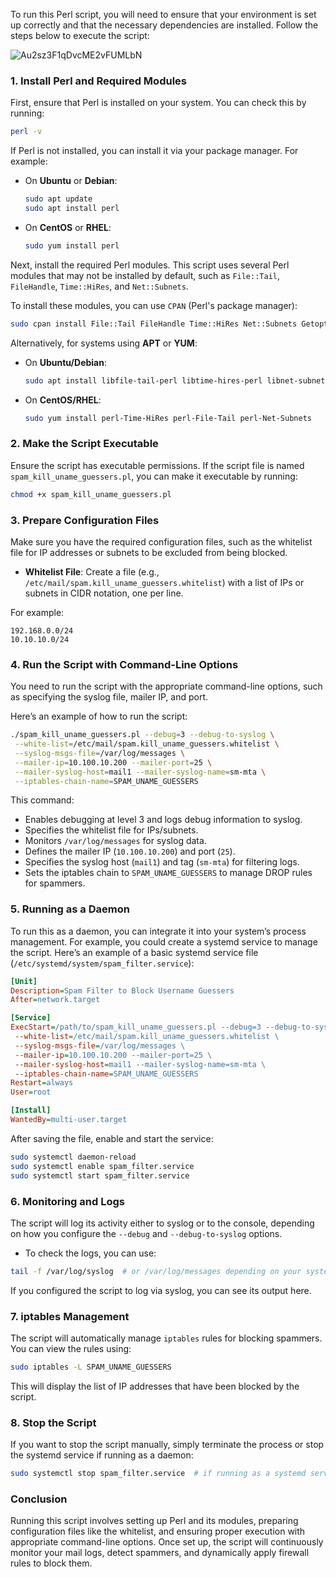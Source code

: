 To run this Perl script, you will need to ensure that your environment is set up correctly and that the necessary dependencies are installed. Follow the steps below to execute the script:

![Au2sz3F1qDvcME2vFUMLbN](https://github.com/user-attachments/assets/29a5795b-4db7-44a9-9636-91d6b1f3ea53)

### 1. **Install Perl and Required Modules**
First, ensure that Perl is installed on your system. You can check this by running:

```bash
perl -v
```

If Perl is not installed, you can install it via your package manager. For example:

- On **Ubuntu** or **Debian**:

  ```bash
  sudo apt update
  sudo apt install perl
  ```

- On **CentOS** or **RHEL**:

  ```bash
  sudo yum install perl
  ```

Next, install the required Perl modules. This script uses several Perl modules that may not be installed by default, such as `File::Tail`, `FileHandle`, `Time::HiRes`, and `Net::Subnets`.

To install these modules, you can use `CPAN` (Perl's package manager):

```bash
sudo cpan install File::Tail FileHandle Time::HiRes Net::Subnets Getopt::Long
```

Alternatively, for systems using **APT** or **YUM**:
- On **Ubuntu/Debian**:

  ```bash
  sudo apt install libfile-tail-perl libtime-hires-perl libnet-subnets-perl
  ```

- On **CentOS/RHEL**:

  ```bash
  sudo yum install perl-Time-HiRes perl-File-Tail perl-Net-Subnets
  ```

### 2. **Make the Script Executable**
Ensure the script has executable permissions. If the script file is named `spam_kill_uname_guessers.pl`, you can make it executable by running:

```bash
chmod +x spam_kill_uname_guessers.pl
```

### 3. **Prepare Configuration Files**
Make sure you have the required configuration files, such as the whitelist file for IP addresses or subnets to be excluded from being blocked.

- **Whitelist File**: Create a file (e.g., `/etc/mail/spam.kill_uname_guessers.whitelist`) with a list of IPs or subnets in CIDR notation, one per line.

For example:

```
192.168.0.0/24
10.10.10.0/24
```

### 4. **Run the Script with Command-Line Options**
You need to run the script with the appropriate command-line options, such as specifying the syslog file, mailer IP, and port.

Here’s an example of how to run the script:

```bash
./spam_kill_uname_guessers.pl --debug=3 --debug-to-syslog \
 --white-list=/etc/mail/spam.kill_uname_guessers.whitelist \
 --syslog-msgs-file=/var/log/messages \
 --mailer-ip=10.100.10.200 --mailer-port=25 \
 --mailer-syslog-host=mail1 --mailer-syslog-name=sm-mta \
 --iptables-chain-name=SPAM_UNAME_GUESSERS
```

This command:
- Enables debugging at level 3 and logs debug information to syslog.
- Specifies the whitelist file for IPs/subnets.
- Monitors `/var/log/messages` for syslog data.
- Defines the mailer IP (`10.100.10.200`) and port (`25`).
- Specifies the syslog host (`mail1`) and tag (`sm-mta`) for filtering logs.
- Sets the iptables chain to `SPAM_UNAME_GUESSERS` to manage DROP rules for spammers.

### 5. **Running as a Daemon**
To run this as a daemon, you can integrate it into your system’s process management. For example, you could create a systemd service to manage the script. Here’s an example of a basic systemd service file (`/etc/systemd/system/spam_filter.service`):

```ini
[Unit]
Description=Spam Filter to Block Username Guessers
After=network.target

[Service]
ExecStart=/path/to/spam_kill_uname_guessers.pl --debug=3 --debug-to-syslog \
 --white-list=/etc/mail/spam.kill_uname_guessers.whitelist \
 --syslog-msgs-file=/var/log/messages \
 --mailer-ip=10.100.10.200 --mailer-port=25 \
 --mailer-syslog-host=mail1 --mailer-syslog-name=sm-mta \
 --iptables-chain-name=SPAM_UNAME_GUESSERS
Restart=always
User=root

[Install]
WantedBy=multi-user.target
```

After saving the file, enable and start the service:

```bash
sudo systemctl daemon-reload
sudo systemctl enable spam_filter.service
sudo systemctl start spam_filter.service
```

### 6. **Monitoring and Logs**
The script will log its activity either to syslog or to the console, depending on how you configure the `--debug` and `--debug-to-syslog` options.

- To check the logs, you can use:

```bash
tail -f /var/log/syslog  # or /var/log/messages depending on your system
```

If you configured the script to log via syslog, you can see its output here.

### 7. **iptables Management**
The script will automatically manage `iptables` rules for blocking spammers. You can view the rules using:

```bash
sudo iptables -L SPAM_UNAME_GUESSERS
```

This will display the list of IP addresses that have been blocked by the script.

### 8. **Stop the Script**
If you want to stop the script manually, simply terminate the process or stop the systemd service if running as a daemon:

```bash
sudo systemctl stop spam_filter.service  # if running as a systemd service
```

### Conclusion
Running this script involves setting up Perl and its modules, preparing configuration files like the whitelist, and ensuring proper execution with appropriate command-line options. Once set up, the script will continuously monitor your mail logs, detect spammers, and dynamically apply firewall rules to block them.

